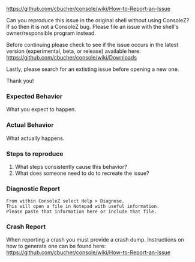 https://github.com/cbucher/console/wiki/How-to-Report-an-Issue

Can you reproduce this issue in the original shell without using ConsoleZ?  
If so then it is not a ConsoleZ bug. Please file an issue with the shell's owner/responsible program instead.

Before continuing please check to see if the issue occurs in the latest version (experimental, beta, or release) available here:
https://github.com/cbucher/console/wiki/Downloads

Lastly, please search for an extisting issue before opening a new one.

Thank you!


### Expected Behavior
What you expect to happen.

### Actual Behavior
What actually happens.

### Steps to reproduce
1. What steps consistently cause this behavior?
2. What does someone need to do to recreate the issue?

### Diagnostic Report
```
From within ConsoleZ select Help > Diagnose.
This will open a file in Notepad with useful information.
Please paste that information here or include that file.
```

### Crash Report
When reporting a crash you must provide a crash dump.
Instructions on how to generate one can be found here:
https://github.com/cbucher/console/wiki/How-to-Report-an-Issue
